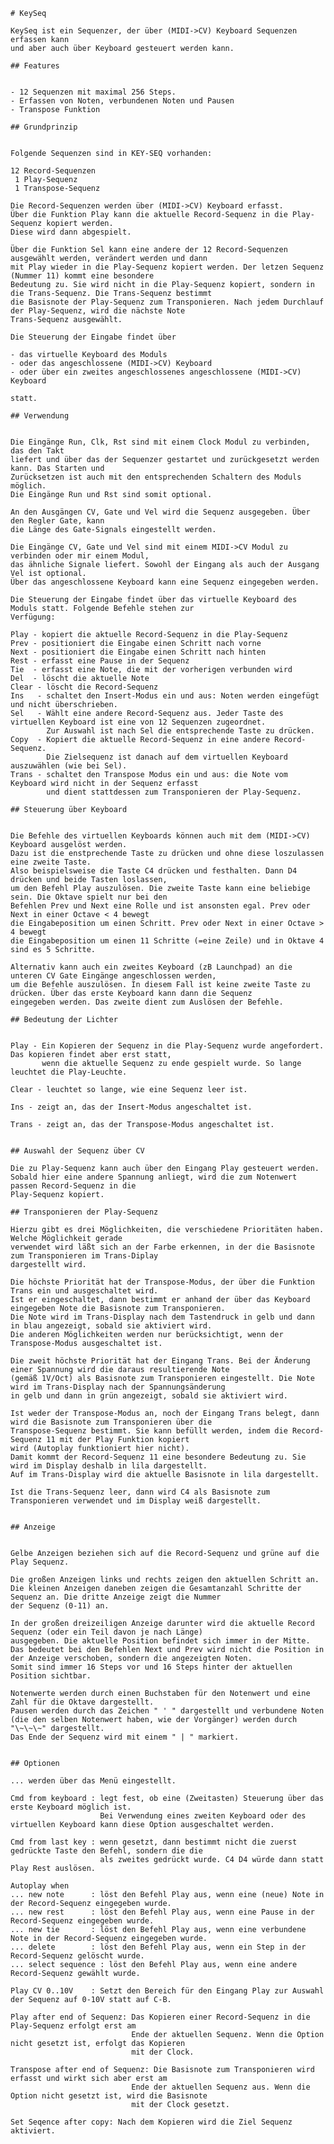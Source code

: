 
	# KeySeq
	
	KeySeq ist ein Sequenzer, der über (MIDI->CV) Keyboard Sequenzen erfassen kann 
	und aber auch über Keyboard gesteuert werden kann.
	
	## Features
	
	
	- 12 Sequenzen mit maximal 256 Steps.
	- Erfassen von Noten, verbundenen Noten und Pausen
	- Transpose Funktion
	
	## Grundprinzip
	

	Folgende Sequenzen sind in KEY-SEQ vorhanden:
	
	12 Record-Sequenzen
	 1 Play-Sequenz
	 1 Transpose-Sequenz
	
	Die Record-Sequenzen werden über (MIDI->CV) Keyboard erfasst. 
	Über die Funktion Play kann die aktuelle Record-Sequenz in die Play-Sequenz kopiert werden.
	Diese wird dann abgespielt.
	
	Über die Funktion Sel kann eine andere der 12 Record-Sequenzen ausgewählt werden, verändert werden und dann
	mit Play wieder in die Play-Sequenz kopiert werden. Der letzen Sequenz (Nummer 11) kommt eine besondere
	Bedeutung zu. Sie wird nicht in die Play-Sequenz kopiert, sondern in die Trans-Sequenz. Die Trans-Sequenz bestimmt
	die Basisnote der Play-Sequenz zum Transponieren. Nach jedem Durchlauf der Play-Sequenz, wird die nächste Note
	Trans-Sequenz ausgewählt.
	
	Die Steuerung der Eingabe findet über 
	
	- das virtuelle Keyboard des Moduls 
	- oder das angeschlossene (MIDI->CV) Keyboard 
	- oder über ein zweites angeschlossenes angeschlossene (MIDI->CV) Keyboard
	
	statt.
	
	## Verwendung
	
	
	Die Eingänge Run, Clk, Rst sind mit einem Clock Modul zu verbinden, das den Takt
	liefert und über das der Sequenzer gestartet und zurückgesetzt werden kann. Das Starten und
	Zurücksetzen ist auch mit den entsprechenden Schaltern des Moduls möglich. 
	Die Eingänge Run und Rst sind somit optional.
	
	An den Ausgängen CV, Gate und Vel wird die Sequenz ausgegeben. Über den Regler Gate, kann
	die Länge des Gate-Signals eingestellt werden.
	
	Die Eingänge CV, Gate und Vel sind mit einem MIDI->CV Modul zu verbinden oder mir einem Modul, 
	das ähnliche Signale liefert. Sowohl der Eingang als auch der Ausgang Vel ist optional.
	Über das angeschlossene Keyboard kann eine Sequenz eingegeben werden.
	
	Die Steuerung der Eingabe findet über das virtuelle Keyboard des Moduls statt. Folgende Befehle stehen zur
	Verfügung:
	
	Play - kopiert die aktuelle Record-Sequenz in die Play-Sequenz
	Prev - positioniert die Eingabe einen Schritt nach vorne
	Next - positioniert die Eingabe einen Schritt nach hinten
	Rest - erfasst eine Pause in der Sequenz
	Tie  - erfasst eine Note, die mit der vorherigen verbunden wird
	Del  - löscht die aktuelle Note
	Clear - löscht die Record-Sequenz
	Ins   - schaltet den Insert-Modus ein und aus: Noten werden eingefügt und nicht überschrieben.
	Sel   - Wählt eine andere Record-Sequenz aus. Jeder Taste des virtuellen Keyboard ist eine von 12 Sequenzen zugeordnet.
	        Zur Auswahl ist nach Sel die entsprechende Taste zu drücken.
	Copy  - Kopiert die aktuelle Record-Sequenz in eine andere Record-Sequenz. 
	        Die Zielsequenz ist danach auf dem virtuellen Keyboard auszuwählen (wie bei Sel).		
	Trans - schaltet den Transpose Modus ein und aus: die Note vom Keyboard wird nicht in der Sequenz erfasst 
	        und dient stattdessen zum Transponieren der Play-Sequenz.
	
	## Steuerung über Keyboard
	
	
	Die Befehle des virtuellen Keyboards können auch mit dem (MIDI->CV) Keyboard ausgelöst werden.
	Dazu ist die enstprechende Taste zu drücken und ohne diese loszulassen eine zweite Taste. 
	Also beispielsweise die Taste C4 drücken und festhalten. Dann D4 drücken und beide Tasten loslassen, 
	um den Befehl Play auszulösen. Die zweite Taste kann eine beliebige sein. Die Oktave spielt nur bei den
	Befehlen Prev und Next eine Rolle und ist ansonsten egal. Prev oder Next in einer Octave < 4 bewegt 
	die Eingabeposition um einen Schritt. Prev oder Next in einer Octave > 4 bewegt 
	die Eingabeposition um einen 11 Schritte (=eine Zeile) und in Oktave 4 sind es 5 Schritte.
	
	Alternativ kann auch ein zweites Keyboard (zB Launchpad) an die unteren CV Gate Eingänge angeschlossen werden,
	um die Befehle auszulösen. In diesem Fall ist keine zweite Taste zu drücken. Über das erste Keyboard kann dann die Sequenz
	eingegeben werden. Das zweite dient zum Auslösen der Befehle.
	
	## Bedeutung der Lichter
	
	
	Play - Ein Kopieren der Sequenz in die Play-Sequenz wurde angefordert. Das kopieren findet aber erst statt,
	       wenn die aktuelle Sequenz zu ende gespielt wurde. So lange leuchtet die Play-Leuchte.
		   
	Clear - leuchtet so lange, wie eine Sequenz leer ist.
	
	Ins - zeigt an, das der Insert-Modus angeschaltet ist.
	
	Trans - zeigt an, das der Transpose-Modus angeschaltet ist.
	

	## Auswahl der Sequenz über CV
		
	Die zu Play-Sequenz kann auch über den Eingang Play gesteuert werden. 
	Sobald hier eine andere Spannung anliegt, wird die zum Notenwert passen Record-Sequenz in die 
	Play-Sequenz kopiert.

	## Transponieren der Play-Sequenz
	
	Hierzu gibt es drei Möglichkeiten, die verschiedene Prioritäten haben. Welche Möglichkeit gerade
	verwendet wird läßt sich an der Farbe erkennen, in der die Basisnote zum Transponieren im Trans-Diplay 
	dargestellt wird.
	
	Die höchste Priorität hat der Transpose-Modus, der über die Funktion Trans ein und ausgeschaltet wird.
	Ist er eingeschaltet, dann bestimmt er anhand der über das Keyboard eingegeben Note die Basisnote zum Transponieren.
	Die Note wird im Trans-Display nach dem Tastendruck in gelb und dann in blau angezeigt, sobald sie aktiviert wird.
	Die anderen Möglichkeiten werden nur berücksichtigt, wenn der Transpose-Modus ausgeschaltet ist.
	
	Die zweit höchste Priorität hat der Eingang Trans. Bei der Änderung einer Spannung wird die daraus resultierende Note
	(gemäß 1V/Oct) als Basisnote zum Transponieren eingestellt. Die Note wird im Trans-Display nach der Spannungsänderung
	in gelb und dann in grün angezeigt, sobald sie aktiviert wird.
	
	Ist weder der Transpose-Modus an, noch der Eingang Trans belegt, dann wird die Basisnote zum Transponieren über die 
	Transpose-Sequenz bestimmt. Sie kann befüllt werden, indem die Record-Sequenz 11 mit der Play Funktion kopiert 
	wird (Autoplay funktioniert hier nicht).
	Damit kommt der Record-Sequenz 11 eine besondere Bedeutung zu. Sie wird im Display deshalb in lila dargestellt.
	Auf im Trans-Display wird die aktuelle Basisnote in lila dargestellt.
	
	Ist die Trans-Sequenz leer, dann wird C4 als Basisnote zum Transponieren verwendet und im Display weiß dargestellt.
	
	
	## Anzeige
	
	
	Gelbe Anzeigen beziehen sich auf die Record-Sequenz und grüne auf die Play Sequenz.
	
	Die großen Anzeigen links und rechts zeigen den aktuellen Schritt an. 
	Die kleinen Anzeigen daneben zeigen die Gesamtanzahl Schritte der Sequenz an. Die dritte Anzeige zeigt die Nummer
	der Sequenz (0-11) an.
	
	In der großen dreizeiligen Anzeige darunter wird die aktuelle Record Sequenz (oder ein Teil davon je nach Länge)
	ausgegeben. Die aktuelle Position befindet sich immer in der Mitte. 
	Das bedeutet bei den Befehlen Next und Prev wird nicht die Position in der Anzeige verschoben, sondern die angezeigten Noten.
	Somit sind immer 16 Steps vor und 16 Steps hinter der aktuellen Position sichtbar.
	
	Notenwerte werden durch einen Buchstaben für den Notenwert und eine Zahl für die Oktave dargestellt. 
	Pausen werden durch das Zeichen " ' " dargestellt und verbundene Noten 
	(die den selben Notenwert haben, wie der Vorgänger) werden durch "\~\~\~" dargestellt.
	Das Ende der Sequenz wird mit einem " | " markiert.
	
	
	## Optionen
	
	... werden über das Menü eingestellt.
	
	Cmd from keyboard : legt fest, ob eine (Zweitasten) Steuerung über das erste Keyboard möglich ist.
	                    Bei Verwendung eines zweiten Keyboard oder des virtuellen Keyboard kann diese Option ausgeschaltet werden.
						
	Cmd from last key : wenn gesetzt, dann bestimmt nicht die zuerst gedrückte Taste den Befehl, sondern die die
	                    als zweites gedrückt wurde. C4 D4 würde dann statt Play Rest auslösen.
						
	Autoplay when
	... new note      : löst den Befehl Play aus, wenn eine (neue) Note in der Record-Sequenz eingegeben wurde.
	... new rest      : löst den Befehl Play aus, wenn eine Pause in der Record-Sequenz eingegeben wurde.
	... new tie       : löst den Befehl Play aus, wenn eine verbundene Note in der Record-Sequenz eingegeben wurde.
	... delete        : löst den Befehl Play aus, wenn ein Step in der Record-Sequenz gelöscht wurde.
	... select sequence : löst den Befehl Play aus, wenn eine andere Record-Sequenz gewählt wurde.
	
	Play CV 0..10V    : Setzt den Bereich für den Eingang Play zur Auswahl der Sequenz auf 0-10V statt auf C-B.
	
	Play after end of Sequenz: Das Kopieren einer Record-Sequenz in die Play-Sequenz erfolgt erst am 
	                           Ende der aktuellen Sequenz. Wenn die Option nicht gesetzt ist, erfolgt das Kopieren
							   mit der Clock.
	
	Transpose after end of Sequenz: Die Basisnote zum Transponieren wird erfasst und wirkt sich aber erst am 
	                           Ende der aktuellen Sequenz aus. Wenn die Option nicht gesetzt ist, wird die Basisnote
							   mit der Clock gesetzt.
	
	Set Seqence after copy: Nach dem Kopieren wird die Ziel Sequenz aktiviert.
	
